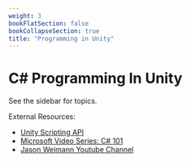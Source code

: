 ```yaml
---
weight: 3
bookFlatSection: false
bookCollapseSection: true
title: "Programming in Unity"
---
```


# C# Programming In Unity

See the sidebar for topics.



External Resources:

- [Unity Scripting API](https://docs.unity3d.com/ScriptReference/)
- [Microsoft Video Series: C# 101](https://docs.microsoft.com/en-us/shows/CSharp-101/)
- [Jason Weimann Youtube Channel](https://www.youtube.com/channel/UCX_b3NNQN5bzExm-22-NVVg)
